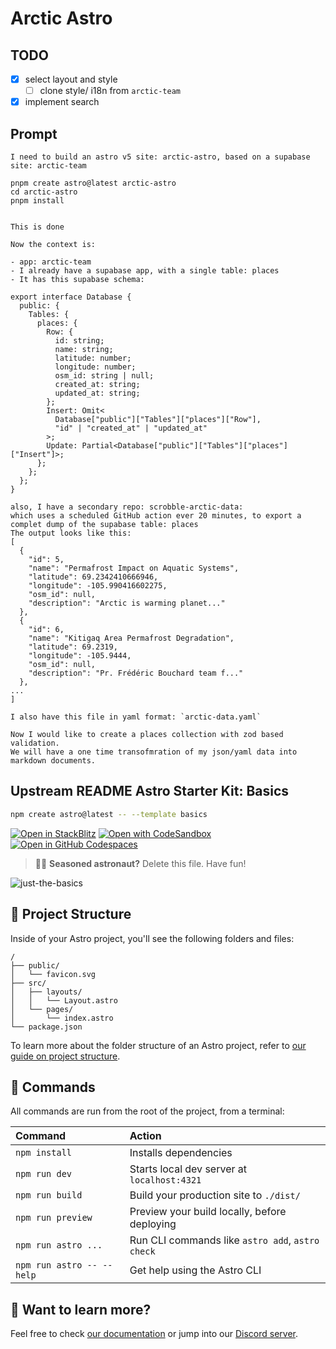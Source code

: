 # Arctic Astro

## TODO

- [x] select layout and style
  - [ ] clone style/ i18n from `arctic-team`
- [x] implement search

## Prompt

```text
I need to build an astro v5 site: arctic-astro, based on a supabase site: arctic-team

pnpm create astro@latest arctic-astro
cd arctic-astro
pnpm install


This is done

Now the context is:

- app: arctic-team
- I already have a supabase app, with a single table: places
- It has this supabase schema:

export interface Database {
  public: {
    Tables: {
      places: {
        Row: {
          id: string;
          name: string;
          latitude: number;
          longitude: number;
          osm_id: string | null;
          created_at: string;
          updated_at: string;
        };
        Insert: Omit<
          Database["public"]["Tables"]["places"]["Row"],
          "id" | "created_at" | "updated_at"
        >;
        Update: Partial<Database["public"]["Tables"]["places"]["Insert"]>;
      };
    };
  };
}

also, I have a secondary repo: scrobble-arctic-data:
which uses a scheduled GitHub action ever 20 minutes, to export a complet dump of the supabase table: places
The output looks like this:
[
  {
    "id": 5,
    "name": "Permafrost Impact on Aquatic Systems",
    "latitude": 69.2342410666946,
    "longitude": -105.990416602275,
    "osm_id": null,
    "description": "Arctic is warming planet..."
  },
  {
    "id": 6,
    "name": "Kitigaq Area Permafrost Degradation",
    "latitude": 69.2319,
    "longitude": -105.9444,
    "osm_id": null,
    "description": "Pr. Frédéric Bouchard team f..."
  },
...
]

I also have this file in yaml format: `arctic-data.yaml`

Now I would like to create a places collection with zod based validation.
We will have a one time transofmration of my json/yaml data into markdown documents.

```

## Upstream README Astro Starter Kit: Basics

```sh
npm create astro@latest -- --template basics
```

[![Open in StackBlitz](https://developer.stackblitz.com/img/open_in_stackblitz.svg)](https://stackblitz.com/github/withastro/astro/tree/latest/examples/basics)
[![Open with CodeSandbox](https://assets.codesandbox.io/github/button-edit-lime.svg)](https://codesandbox.io/p/sandbox/github/withastro/astro/tree/latest/examples/basics)
[![Open in GitHub Codespaces](https://github.com/codespaces/badge.svg)](https://codespaces.new/withastro/astro?devcontainer_path=.devcontainer/basics/devcontainer.json)

> 🧑‍🚀 **Seasoned astronaut?** Delete this file. Have fun!

![just-the-basics](https://github.com/withastro/astro/assets/2244813/a0a5533c-a856-4198-8470-2d67b1d7c554)

## 🚀 Project Structure

Inside of your Astro project, you'll see the following folders and files:

```text
/
├── public/
│   └── favicon.svg
├── src/
│   ├── layouts/
│   │   └── Layout.astro
│   └── pages/
│       └── index.astro
└── package.json
```

To learn more about the folder structure of an Astro project, refer to [our guide on project structure](https://docs.astro.build/en/basics/project-structure/).

## 🧞 Commands

All commands are run from the root of the project, from a terminal:

| Command                   | Action                                           |
|:--------------------------|:-------------------------------------------------|
| `npm install`             | Installs dependencies                            |
| `npm run dev`             | Starts local dev server at `localhost:4321`      |
| `npm run build`           | Build your production site to `./dist/`          |
| `npm run preview`         | Preview your build locally, before deploying     |
| `npm run astro ...`       | Run CLI commands like `astro add`, `astro check` |
| `npm run astro -- --help` | Get help using the Astro CLI                     |

## 👀 Want to learn more?

Feel free to check [our documentation](https://docs.astro.build) or jump into our [Discord server](https://astro.build/chat).
